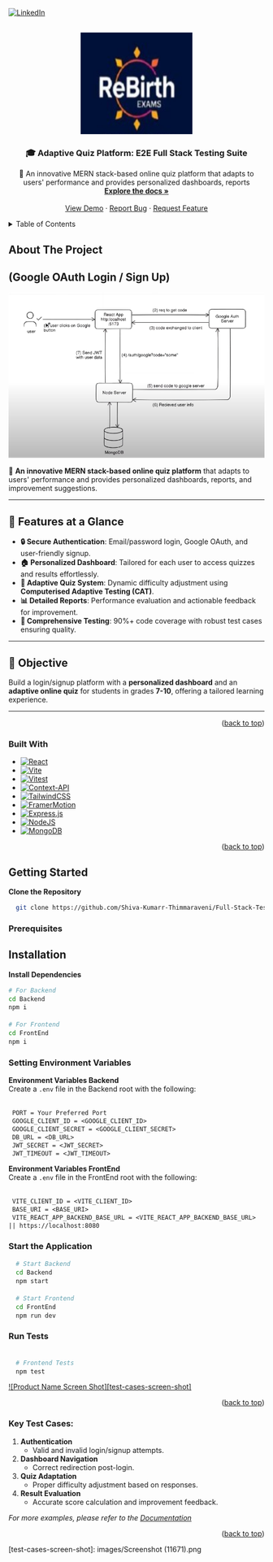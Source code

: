 <a id="readme-top"></a>
[![LinkedIn][linkedin-shield]][linkedin-url]




<!-- PROJECT LOGO -->
<br />
<div align="center">
  <a href="https://github.com/Shiva-Kumarr-Thimmaraveni/Full-Stack-Testing-Suite">
    <img src="images/ReBirth_with_bg.png" alt="Logo" width="220" height="200">
  </a>

  <h3 align="center">🎓 Adaptive Quiz Platform: E2E Full Stack Testing Suite</h3>

  <p align="center">
    🚀 An innovative MERN stack-based online quiz platform that adapts to users' performance and provides personalized dashboards, reports
    <br />
    <a href="https://github.com/Shiva-Kumarr-Thimmaraveni/Full-Stack-Testing-Suite">
    <strong>Explore the docs »</strong>
    </a>
    <br />
    <br />
    <a href="https://youtu.be/4Q7N5yPYUUw?si=FlYmRPFrtipvfEMc">View Demo</a>
    ·
    <a href="https://github.com/Shiva-Kumarr-Thimmaraveni/Full-Stack-Testing-Suite/issues/new?labels=bug&template=bug-report---.md">Report Bug</a>
    ·
    <a href="https://github.com/Shiva-Kumarr-Thimmaraveni/Full-Stack-Testing-Suite/issues/new?labels=enhancement&template=feature-request---.md">Request Feature</a>
  </p>
</div>





<!-- TABLE OF CONTENTS -->
<details>
  <summary>Table of Contents</summary>
  <ol>
    <li>
      <a href="#about-the-project">About The Project</a>
      <ul>
        <li><a href="#built-with">Built With</a></li>
      </ul>
    </li>
    <li>
      <a href="#getting-started">Getting Started</a>
      <ul>
        <li><a href="#prerequisites">Prerequisites</a></li>
        <li><a href="#installation">Installation</a></li>
      </ul>
    </li>
    <li><a href="#usage">Usage</a></li>
    <li><a href="#roadmap">Roadmap</a></li>
    <li><a href="#contributing">Contributing</a></li>
    <li><a href="#license">License</a></li>
    <li><a href="#contact">Contact</a></li>
    <li><a href="#acknowledgments">Acknowledgments</a></li>
  </ol>
</details>



<!-- ABOUT THE PROJECT -->
## About The Project
## (Google OAuth Login / Sign Up)
[![Product Name Screen Shot][product-screenshot]](https://www.linkedin.com/in/shiva-kumarr-thimmaraveni/)

🚀 **An innovative MERN stack-based online quiz platform** that adapts to users' performance and provides personalized dashboards, reports, and improvement suggestions.

---

## 🌟 Features at a Glance  
- **🔒 Secure Authentication**: Email/password login, Google OAuth, and user-friendly signup.  
- **🏠 Personalized Dashboard**: Tailored for each user to access quizzes and results effortlessly.  
- **🧠 Adaptive Quiz System**: Dynamic difficulty adjustment using **Computerised Adaptive Testing (CAT)**.  
- **📊 Detailed Reports**: Performance evaluation and actionable feedback for improvement.  
- **🧪 Comprehensive Testing**: 90%+ code coverage with robust test cases ensuring quality.  

---


## 🎯 Objective  

Build a login/signup platform with a **personalized dashboard** and an **adaptive online quiz** for students in grades **7-10**, offering a tailored learning experience.  

---
<p align="right">(<a href="#readme-top">back to top</a>)</p>



### Built With

* [![React][Vite]][React-url]
* [![Vite][React.js]][Vite-Url]
* [![Vitest][Vitest]][VitestUrl]
* [![Context-API][Context-API]][Context-API-Url]
* [![TailwindCSS][TailwindCSS]][TailwindCSS-URL]
* [![FramerMotion][FramerMotion]][FramerMotion-Url]
* [![Express.js][Express.js]][Express-url]
* [![NodeJS][NodeJS]][NodeJS-Url]
* [![MongoDB][MongoDB]][MongoDB-Url]

<p align="right">(<a href="#readme-top">back to top</a>)</p>



<!-- GETTING STARTED -->
## Getting Started

 **Clone the Repository**  

 ```bash
   git clone https://github.com/Shiva-Kumarr-Thimmaraveni/Full-Stack-Testing-Suite.git
   ```

### Prerequisites
## Installation

**Install Dependencies**  
   ```bash
   # For Backend
   cd Backend
   npm i

   # For Frontend
   cd FrontEnd
   npm i
   ```

### Setting Environment Variables

**Environment Variables Backend**  
   Create a `.env` file in the Backend root with the following:  
   ```env

    PORT = Your Preferred Port
    GOOGLE_CLIENT_ID = <GOOGLE_CLIENT_ID>
    GOOGLE_CLIENT_SECRET = <GOOGLE_CLIENT_SECRET>
    DB_URL = <DB_URL>
    JWT_SECRET = <JWT_SECRET>
    JWT_TIMEOUT = <JWT_TIMEOUT>

   ```

**Environment Variables FrontEnd**  
   Create a `.env` file in the FrontEnd root with the following:  
   ```env

    VITE_CLIENT_ID = <VITE_CLIENT_ID>
    BASE_URI = <BASE_URI>
    VITE_REACT_APP_BACKEND_BASE_URL = <VITE_REACT_APP_BACKEND_BASE_URL> || https://localhost:8080

   ```

### Start the Application
 ```bash
   # Start Backend
   cd Backend
   npm start

   # Start Frontend
   cd FrontEnd
   npm run dev
   ```

### Run Tests
 ```bash

   # Frontend Tests
   npm test
   ```

[![Product Name Screen Shot][test-cases-screen-shot]](https://www.linkedin.com/in/shiva-kumarr-thimmaraveni/)





<p align="right">(<a href="#readme-top">back to top</a>)</p>



<!-- USAGE EXAMPLES -->
### Key Test Cases:  

1. **Authentication**  
   - Valid and invalid login/signup attempts.  
2. **Dashboard Navigation**  
   - Correct redirection post-login.  
3. **Quiz Adaptation**  
   - Proper difficulty adjustment based on responses.  
4. **Result Evaluation**  
   - Accurate score calculation and improvement feedback. 

_For more examples, please refer to the [Documentation](https://github.com/Shiva-Kumarr-Thimmaraveni/Full-Stack-Testing-Suite)_

<p align="right">(<a href="#readme-top">back to top</a>)</p>






<!-- MARKDOWN LINKS & IMAGES -->


[linkedin-shield]: https://img.shields.io/badge/-LinkedIn-black.svg?style=for-the-badge&logo=linkedin&colorB=555
[linkedin-url]: https://www.linkedin.com/in/shiva-kumarr-thimmaraveni/

[product-screenshot]: images/GoogleSignIn.png
[test-cases-screen-shot]: images/Screenshot (11671).png

[React.js]: https://img.shields.io/badge/React-20232A?style=for-the-badge&logo=react&logoColor=61DAFB
[React-url]: https://reactjs.org/
[Vite]: https://img.shields.io/badge/vite-%23646CFF.svg?style=for-the-badge&logo=vite&logoColor=white
[Vite-Url]: https://vite.dev/
[Vitest]: https://img.shields.io/badge/-Vitest-252529?style=for-the-badge&logo=vitest&logoColor=FCC72B
[VitestUrl]: https://vitest.dev/
[Context-API]: https://img.shields.io/badge/Context--Api-000000?style=for-the-badge&logo=react
[Context-API-Url]: https://react.dev/reference/react/useContext
[Express.js]: https://img.shields.io/badge/express.js-%23404d59.svg?style=for-the-badge&logo=express&logoColor=%2361DAFB
[Express-url]: https://expressjs.com/
[NodeJS]: https://img.shields.io/badge/node.js-6DA55F?style=for-the-badge&logo=node.js&logoColor=white
[NodeJS-Url]: https://nodejs.org/en
[TailwindCSS]: https://img.shields.io/badge/tailwindcss-%2338B2AC.svg?style=for-the-badge&logo=tailwind-css&logoColor=white
[TailwindCSS-URL]: https://tailwindcss.com/
[MongoDB]: https://img.shields.io/badge/MongoDB-%234ea94b.svg?style=for-the-badge&logo=mongodb&logoColor=white
[MongoDB-Url]: https://www.mongodb.com/
[FramerMotion]: https://img.shields.io/badge/Framer-black?style=for-the-badge&logo=framer&logoColor=blue
[FramerMotion-Url]: https://motion.dev/
